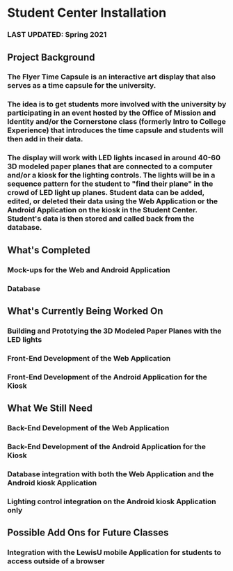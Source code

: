 # Student Center Installation
### LAST UPDATED: Spring 2021
## Project Background 
### The Flyer Time Capsule is an interactive art display that also serves as a time capsule for the university.
### The idea is to get students more involved with the university by participating in an event hosted by the Office of Mission and Identity and/or the Cornerstone class (formerly Intro to College Experience) that introduces the time capsule and students will then add in their data. 
### The display will work with LED lights incased in around 40-60 3D modeled paper planes that are connected to a computer and/or a kiosk for the lighting controls. The lights will be in a sequence pattern for the student to "find their plane" in the crowd of LED light up planes. Student data can be added, edited, or deleted their data using the Web Application or the Android Application on the kiosk in the Student Center. Student's data is then stored and called back from the database. 
## What's Completed
### Mock-ups for the Web and Android Application
### Database
## What's Currently Being Worked On
### Building and Prototying the 3D Modeled Paper Planes with the LED lights
### Front-End Development of the Web Application
### Front-End Development of the Android Application for the Kiosk
## What We Still Need
### Back-End Development of the Web Application
### Back-End Development of the Android Application for the Kiosk
### Database integration with both the Web Application and the Android kiosk Application
### Lighting control integration on the Android kiosk Application only
## Possible Add Ons for Future Classes
### Integration with the LewisU mobile Application for students to access outside of a browser
